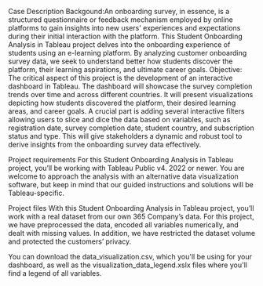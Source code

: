 Case Description
Backgound:An onboarding survey, in essence, is a structured questionnaire or feedback mechanism employed by online platforms to gain insights into new users' experiences and expectations during their initial interaction with the platform. This Student Onboarding Analysis in Tableau project delves into the onboarding experience of students using an e-learning platform. By analyzing customer onboarding survey data, we seek to understand better how students discover the platform, their learning aspirations, and ultimate career goals.
Objective: The critical aspect of this project is the development of an interactive dashboard in Tableau. The dashboard will showcase the survey completion trends over time and across different countries. It will present visualizations depicting how students discovered the platform, their desired learning areas, and career goals.
A crucial part is adding several interactive filters allowing users to slice and dice the data based on variables, such as registration date, survey completion date, student country, and subscription status and type. This will give stakeholders a dynamic and robust tool to derive insights from the onboarding survey data effectively.

Project requirements
For this Student Onboarding Analysis in Tableau project, you’ll be working with Tableau Public v4. 2022 or newer. 
You are welcome to approach the analysis with an alternative data visualization software, but keep in mind that our guided instructions and solutions will be Tableau-specific.

Project files
With this Student Onboarding Analysis in Tableau project, you’ll work with a real dataset from our own 365 Company’s data. For this project, we have preprocessed the data, encoded all variables numerically, and dealt with missing values. In addition, we have restrictеd the dataset volume and protected the customers’ privacy. 

You can download the data_visualization.csv, which you'll be using for your dashboard, as well as the visualization_data_legend.xslx files where you'll find a legend of all variables. 


